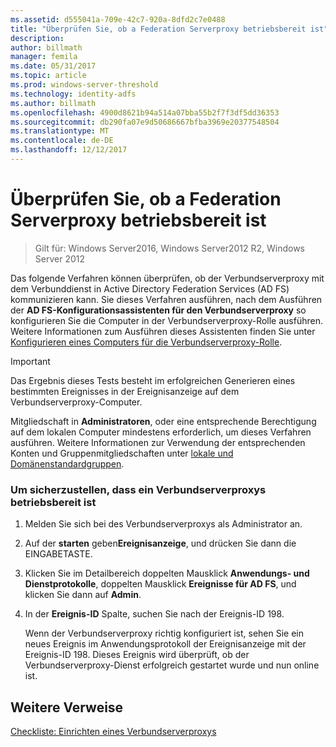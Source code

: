 ```yaml
---
ms.assetid: d555041a-709e-42c7-920a-8dfd2c7e0488
title: "Überprüfen Sie, ob a Federation Serverproxy betriebsbereit ist"
description: 
author: billmath
manager: femila
ms.date: 05/31/2017
ms.topic: article
ms.prod: windows-server-threshold
ms.technology: identity-adfs
ms.author: billmath
ms.openlocfilehash: 4900d8621b94a514a07bba55b2f7f3df5dd36353
ms.sourcegitcommit: db290fa07e9d50686667bfba3969e20377548504
ms.translationtype: MT
ms.contentlocale: de-DE
ms.lasthandoff: 12/12/2017
---
```

# <a name="verify-that-a-federation-server-proxy-is-operational"></a>Überprüfen Sie, ob a Federation Serverproxy betriebsbereit ist

>Gilt für: Windows Server2016, Windows Server2012 R2, Windows Server 2012

Das folgende Verfahren können überprüfen, ob der Verbundserverproxy mit dem Verbunddienst in Active Directory Federation Services \(AD FS\) kommunizieren kann. Sie dieses Verfahren ausführen, nach dem Ausführen der **AD FS-Konfigurationsassistenten für den Verbundserverproxy** so konfigurieren Sie die Computer in der Verbundserverproxy-Rolle ausführen. Weitere Informationen zum Ausführen dieses Assistenten finden Sie unter [Konfigurieren eines Computers für die Verbundserverproxy-Rolle](Configure-a-Computer-for-the-Federation-Server-Proxy-Role.md).  
  
> [!IMPORTANT]  
> Das Ergebnis dieses Tests besteht im erfolgreichen Generieren eines bestimmten Ereignisses in der Ereignisanzeige auf dem Verbundserverproxy-Computer.  
  
Mitgliedschaft in **Administratoren**, oder eine entsprechende Berechtigung auf dem lokalen Computer mindestens erforderlich, um dieses Verfahren ausführen.  Weitere Informationen zur Verwendung der entsprechenden Konten und Gruppenmitgliedschaften unter [lokale und Domänenstandardgruppen](https://go.microsoft.com/fwlink/?LinkId=83477).   
  
### <a name="to-verify-that-a-federation-server-proxy-is-operational"></a>Um sicherzustellen, dass ein Verbundserverproxys betriebsbereit ist  
  
1.  Melden Sie sich bei des Verbundserverproxys als Administrator an.  
  
2.  Auf der **starten** geben**Ereignisanzeige**, und drücken Sie dann die EINGABETASTE.  
  
3.  Klicken Sie im Detailbereich doppelten Mausklick **Anwendungs- und Dienstprotokolle**, doppelten Mausklick **Ereignisse für AD FS**, und klicken Sie dann auf **Admin**.  
  
4.  In der **Ereignis-ID** Spalte, suchen Sie nach der Ereignis-ID 198.  
  
    Wenn der Verbundserverproxy richtig konfiguriert ist, sehen Sie ein neues Ereignis im Anwendungsprotokoll der Ereignisanzeige mit der Ereignis-ID 198. Dieses Ereignis wird überprüft, ob der Verbundserverproxy-Dienst erfolgreich gestartet wurde und nun online ist.  
  
## <a name="additional-references"></a>Weitere Verweise  
[Checkliste: Einrichten eines Verbundserverproxys](Checklist--Setting-Up-a-Federation-Server-Proxy.md)  
  

